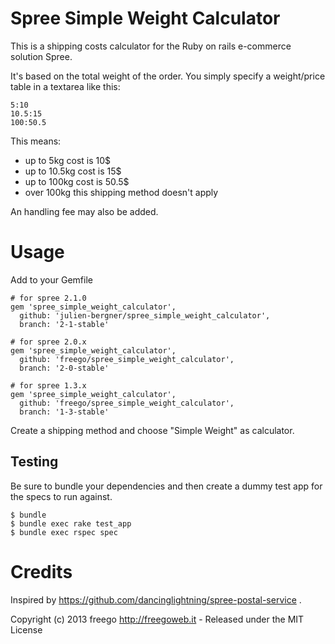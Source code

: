 Spree Simple Weight Calculator
==============================

This is a shipping costs calculator for the Ruby on rails e-commerce solution Spree.

It's based on the total weight of the order.
You simply specify a weight/price table in a textarea like this:

```
5:10
10.5:15
100:50.5
```

This means:
- up to 5kg cost is 10$
- up to 10.5kg cost is 15$
- up to 100kg cost is 50.5$
- over 100kg this shipping method doesn't apply

An handling fee may also be added.

Usage
=====

Add to your Gemfile

    # for spree 2.1.0
    gem 'spree_simple_weight_calculator',
      github: 'julien-bergner/spree_simple_weight_calculator',
      branch: '2-1-stable'

    # for spree 2.0.x
    gem 'spree_simple_weight_calculator',
      github: 'freego/spree_simple_weight_calculator',
      branch: '2-0-stable'

    # for spree 1.3.x
    gem 'spree_simple_weight_calculator',
      github: 'freego/spree_simple_weight_calculator',
      branch: '1-3-stable'

Create a shipping method and choose "Simple Weight" as calculator.

Testing
-------

Be sure to bundle your dependencies and then create a dummy test app for the specs to run against.

    $ bundle
    $ bundle exec rake test_app
    $ bundle exec rspec spec

Credits
=======

Inspired by https://github.com/dancinglightning/spree-postal-service .


Copyright (c) 2013 freego http://freegoweb.it - Released under the MIT License
